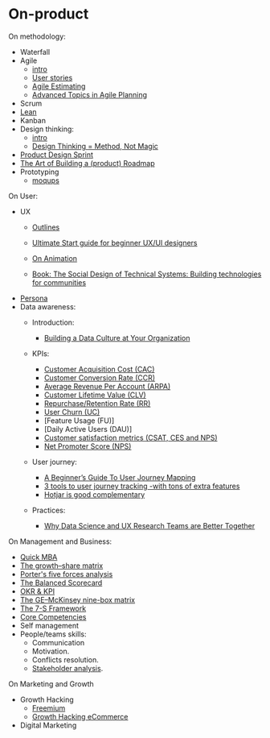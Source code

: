 # On-product
 
On methodology:
- Waterfall
- Agile
    - [intro]()
    - [User stories](https://www.youtube.com/watch?v=6q5-cVeNjCE&t=11s)
    - [Agile Estimating](https://www.youtube.com/watch?v=37zfyncCpkA)
    - [Advanced Topics in Agile Planning](https://www.youtube.com/watch?v=D2r2KryYAaY)
- Scrum
- [Lean](http://theleanstartup.com/principles)
- Kanban
- Design thinking:
    - [intro]()
    - [Design Thinking = Method, Not Magic](https://www.youtube.com/watch?v=vSuK2C89yjA)
- [Product Design Sprint](https://github.com/thoughtbot/design-sprint)
- [The Art of Building a (product) Roadmap](https://www.youtube.com/watch?v=rLXcdzBQslM)
- Prototyping
    - [moqups](https://moqups.com/)

On User:
- UX
    - [Outlines](https://lawsofux.com/)
    - [Ultimate Start guide for beginner UX/UI designers](https://uxdesign.cc/ultimate-start-guide-for-beginner-ux-ui-designer-b848be089589)
    - [On Animation](https://uxplanet.org/animation-that-matters-adding-value-to-your-interface-65496fe4c182)
    
    - [Book: The Social Design of Technical Systems: Building technologies for communities](https://www.interaction-design.org/literature/book/the-social-design-of-technical-systems-building-technologies-for-communities-2nd-edition)
- [Persona](https://optinmonster.com/how-to-create-a-concrete-buyer-persona-with-templates-examples/)
- Data awareness:
    - Introduction:  
      - [Building a Data Culture at Your Organization](https://www.slideshare.net/LucianoPesci1/dawn-of-the-data-age-building-a-data-culture-at-your-organization)
  - KPIs:
    - [Customer Acquisition Cost (CAC)](https://neilpatel.com/blog/customer-acquisition-cost/)
    - [Customer Conversion Rate (CCR)](https://www.bigcommerce.com/blog/easy-way-to-measure-product-conversion-rate/)
    - [Average Revenue Per Account (ARPA)](https://saasmetrics.co/average-revenue-per-account/)
    - [Customer Lifetime Value (CLV)](https://en.wikipedia.org/wiki/Customer_lifetime_value)
    - [Repurchase/Retention Rate (RR)](https://medium.com/@matsutton/repurchase-rate-the-most-overlooked-ecommerce-kpi-337bccde184b)
    - [User Churn (UC)](https://clevertap.com/blog/churn-rate-mobile-app/)
    - [Feature Usage (FU)]
    - [Daily Active Users (DAU)]
    - [Customer satisfaction metrics (CSAT, CES and NPS)](https://www.checkmarket.com/blog/csat-ces-nps-compared/)
    - [Net Promoter Score (NPS)](https://www.forbes.com/sites/shephyken/2016/12/03/how-effective-is-net-promoter-score-nps/#6d8a207823e4)
    
    
  - User journey:
    - [A Beginner’s Guide To User Journey Mapping](https://uxplanet.org/a-beginners-guide-to-user-journey-mapping-bd914f4c517c)
    - [3 tools to user journey tracking -with tons of extra features](http://marketlytics.com/blog/mixpanel-vs-kissmetrics-vs-amplitude)
    - [Hotjar is good complementary](https://www.hotjar.com/)
  - Practices:
    - [Why Data Science and UX Research Teams are Better Together](https://vimeo.com/226958716)



On Management and Business:
- [Quick MBA](http://www.quickmba.com/)
- [The growth–share matrix](https://www.bcg.com/documents/file13904.pdf)
- [Porter's five forces analysis](https://en.wikipedia.org/wiki/Porter%27s_five_forces_analysis)
- [The Balanced Scorecard](https://hbr.org/video/3633937148001/the-explainer-the-balanced-scorecard)
- [OKR & KPI](https://www.perdoo.com/blog/okr-vs-kpi/)
- [The GE–McKinsey nine-box matrix](https://www.mckinsey.com/business-functions/strategy-and-corporate-finance/our-insights/enduring-ideas-the-ge-and-mckinsey-nine-box-matrix)
- [The 7-S Framework](https://www.mckinsey.com/business-functions/strategy-and-corporate-finance/our-insights/enduring-ideas-the-7-s-framework)
- [Core Competencies](https://www.bain.com/insights/management-tools-2011-core-competencies)
- Self management 
- People/teams skills:
  - Communication
  - Motivation.
  - Conflicts resolution.
  - [Stakeholder analysis](https://www.productplan.com/glossary/stakeholder-analysis/).


On Marketing and Growth 
- Growth Hacking
    - [Freemium](https://blog.hubspot.com/service/freemium)
    - [Growth Hacking eCommerce](https://www.coredna.com/blogs/ecommerce-growth-hacks)
- Digital Marketing
